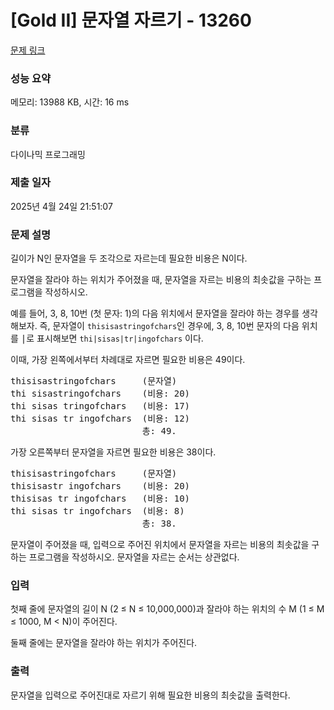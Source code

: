 # [Gold II] 문자열 자르기 - 13260 

[문제 링크](https://www.acmicpc.net/problem/13260) 

### 성능 요약

메모리: 13988 KB, 시간: 16 ms

### 분류

다이나믹 프로그래밍

### 제출 일자

2025년 4월 24일 21:51:07

### 문제 설명

<p>길이가 N인 문자열을 두 조각으로 자르는데 필요한 비용은 N이다.</p>

<p>문자열을 잘라야 하는 위치가 주어졌을 때, 문자열을 자르는 비용의 최솟값을 구하는 프로그램을 작성하시오.</p>

<p>예를 들어, 3, 8, 10번 (첫 문자: 1)의 다음 위치에서 문자열을 잘라야 하는 경우를 생각해보자. 즉, 문자열이 <code>thisisastringofchars</code>인 경우에, 3, 8, 10번 문자의 다음 위치를 <span style="font-family:monospace">|</span>로 표시해보면 <code>thi|sisas|tr|ingofchars</code> 이다.</p>

<p>이때, 가장 왼쪽에서부터 차례대로 자르면 필요한 비용은 49이다.</p>

<pre>thisisastringofchars     (문자열)
thi sisastringofchars    (비용: 20)
thi sisas tringofchars   (비용: 17)
thi sisas tr ingofchars  (비용: 12)
                         총: 49.</pre>

<p>가장 오른쪽부터 문자열을 자르면 필요한 비용은 38이다.</p>

<pre>thisisastringofchars     (문자열)
thisisastr ingofchars    (비용: 20)
thisisas tr ingofchars   (비용: 10)
thi sisas tr ingofchars  (비용: 8)
                         총: 38.</pre>

<p>문자열이 주어졌을 때, 입력으로 주어진 위치에서 문자열을 자르는 비용의 최솟값을 구하는 프로그램을 작성하시오. 문자열을 자르는 순서는 상관없다.</p>

### 입력 

 <p>첫째 줄에 문자열의 길이 N (2 ≤ N ≤ 10,000,000)과 잘라야 하는 위치의 수 M (1 ≤ M ≤ 1000, M < N)이 주어진다.</p>

<p>둘째 줄에는 문자열을 잘라야 하는 위치가 주어진다.</p>

### 출력 

 <p>문자열을 입력으로 주어진대로 자르기 위해 필요한 비용의 최솟값을 출력한다.</p>

